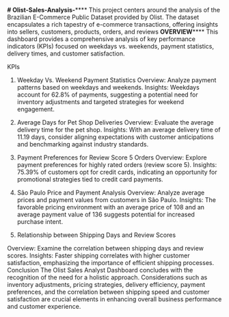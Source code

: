 **# Olist-Sales-Analysis-******
This project centers around the analysis of the Brazilian E-Commerce Public Dataset provided by Olist. The dataset encapsulates a rich tapestry of e-commerce transactions, offering insights into sellers, customers, products, orders, and reviews
**OVERVIEW******
 This dashboard provides a comprehensive analysis of key performance indicators (KPIs) focused on weekdays vs. weekends, payment statistics, delivery times, and customer satisfaction.

 KPIs
 
1. Weekday Vs. Weekend Payment Statistics
Overview: Analyze payment patterns based on weekdays and weekends.
Insights: Weekdays account for 62.8% of payments, suggesting a potential need for inventory adjustments and targeted strategies for weekend engagement.

2. Average Days for Pet Shop Deliveries
Overview: Evaluate the average delivery time for the pet shop.
Insights: With an average delivery time of 11.19 days, consider aligning expectations with customer anticipations and benchmarking against industry standards.

3. Payment Preferences for Review Score 5 Orders
Overview: Explore payment preferences for highly rated orders (review score 5).
Insights: 75.39% of customers opt for credit cards, indicating an opportunity for promotional strategies tied to credit card payments.

5. São Paulo Price and Payment Analysis
Overview: Analyze average prices and payment values from customers in São Paulo.
Insights: The favorable pricing environment with an average price of 108 and an average payment value of 136 suggests potential for increased purchase intent.

7. Relationship between Shipping Days and Review Scores

Overview: Examine the correlation between shipping days and review scores.
Insights: Faster shipping correlates with higher customer satisfaction, emphasizing the importance of efficient shipping processes.
Conclusion
The Olist Sales Analyst Dashboard concludes with the recognition of the need for a holistic approach. Considerations such as inventory adjustments, pricing strategies, delivery efficiency, payment preferences, and the correlation between shipping speed and customer satisfaction are crucial elements in enhancing overall business performance and customer experience.
